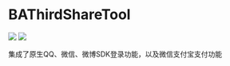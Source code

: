 # BAThirdShareTool

![](https://img.shields.io/badge/platform-iOS-red.svg) ![](https://img.shields.io/badge/language-Objective--C-orange.svg) 

集成了原生QQ、微信、微博SDK登录功能，以及微信支付宝支付功能







